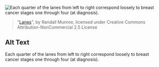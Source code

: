 ![Each quarter of the lanes from left to right correspond loosely to breast cancer stages one through four (at diagnosis).](https://imgs.xkcd.com/comics/lanes.png)
> "[Lanes](https://xkcd.com/931/)", by Randall Munroe, licensed under Creative Commons Attribution-NonCommercial 2.5 License

## Alt Text
Each quarter of the lanes from left to right correspond loosely to breast cancer stages one through four (at diagnosis).
